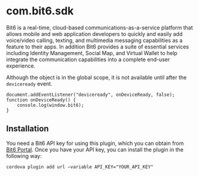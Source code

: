 # com.bit6.sdk

Bit6 is a real-time, cloud-based communications-as-a-service platform that allows mobile and web application developers to quickly and easily add voice/video calling, texting, and multimedia messaging capabilities as a feature to their apps. In addition Bit6 provides a suite of essential services including Identity Management, Social Map, and Virtual Wallet to help integrate the communication capabilities into a complete end-user experience.

Although the object is in the global scope, it is not available until after the `deviceready` event.

    document.addEventListener("deviceready", onDeviceReady, false);
    function onDeviceReady() {
        console.log(window.bit6);
    }


## Installation

You need a Bit6 API key for using this plugin, which you can obtain from [Bit6 Portal](http://bit6.github.io/). Once you have your API key, you can install the plugin in the following way:

    cordova plugin add url —variable API_KEY="YOUR_API_KEY"
